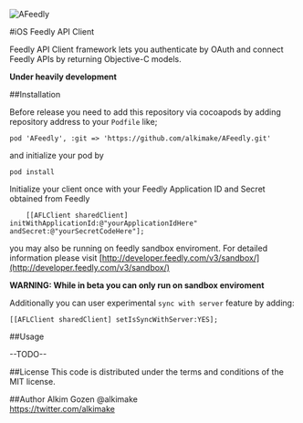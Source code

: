 ![AFeedly](http://i.imgur.com/HUyU7Bo.png)

#iOS Feedly API Client

Feedly API Client framework lets you authenticate by OAuth and connect Feedly APIs by returning Objective-C models. 

**Under heavily development**

##Installation

Before release you need to add this repository via cocoapods by adding repository address to your `Podfile` like;

```
pod 'AFeedly', :git => 'https://github.com/alkimake/AFeedly.git'
```

and initialize your pod by 

```
pod install
```

Initialize your client once with your Feedly Application ID and Secret obtained from Feedly 

```obj-c
    [[AFLClient sharedClient] initWithApplicationId:@"yourApplicationIdHere" andSecret:@"yourSecretCodeHere"];
```

you may also be running on feedly sandbox enviroment. For detailed information please visit [http://developer.feedly.com/v3/sandbox/](http://developer.feedly.com/v3/sandbox/)

**WARNING: While in beta you can only run on sandbox enviroment** 

Additionally you can user experimental `sync with server` feature by adding:

```obj-c
[[AFLClient sharedClient] setIsSyncWithServer:YES];
```

##Usage

--TODO--

##License
This code is distributed under the terms and conditions of the MIT license.

##Author
Alkim Gozen 
@alkimake  
<https://twitter.com/alkimake>
